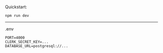 Quickstart:
```
npm run dev
```

---

.env

```
PORT=4000
CLERK_SECRET_KEY=...
DATABASE_URL=postgresql://...
```
